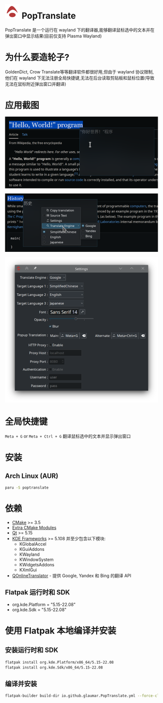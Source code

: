 
# ![](./data/io.github.glaumar.PopTranslate.png) PopTranslate
PopTranslate 是一个运行在 wayland 下的翻译器,能够翻译鼠标选中的文本并在弹出窗口中显示结果(目前仅支持 Plasma Wayland)

# 为什么要造轮子?
GoldenDict, Crow Translate等等翻译软件都很好用,但由于 wayland 协议限制,他们在 wayland 下无法注册全局快捷键,无法在后台读取剪贴板和鼠标位置(导致无法在鼠标附近弹出窗口并翻译)
# 应用截图

![](./screeshots/Screenshot1.png)

![](./screeshots/Screenshot2.png)

![](./screeshots/Screenshot3.png)

# 全局快捷键
`Meta + G` or `Meta + Ctrl + G` 翻译鼠标选中的文本并显示弹出窗口

# 安装
## Arch Linux (AUR)
```bash
paru -S poptranslate
```
# 依赖
- [CMake](https://cmake.org/) >= 3.5
- [Extra CMake Modules](https://github.com/KDE/extra-cmake-modules)
- [Qt](https://www.qt.io/) >= 5.15
- [KDE Frameworks](https://api.kde.org/frameworks/index.html) >= 5.108 并至少包含以下模块:
    - KGlobalAccel
    - KGuiAddons
    - KWayland
    - KWindowSystem
    - KWidgetsAddons
    - KXmlGui
- [QOnlineTranslator](https://github.com/crow-translate/QOnlineTranslator) - 提供 Google, Yandex 和 Bing 的翻译 API
## Flatpak 运行时和 SDK
- org.kde.Platform = "5.15-22.08"
- org.kde.Sdk = "5.15-22.08"

# 使用 Flatpak 本地编译并安装

## 安装运行时和 SDK
```bash
flatpak install org.kde.Platform/x86_64/5.15-22.08
flatpak install org.kde.Sdk/x86_64/5.15-22.08
```

## 编译并安装
```bash
flatpak-builder build-dir io.github.glaumar.PopTranslate.yml --force-clean --user --install
```